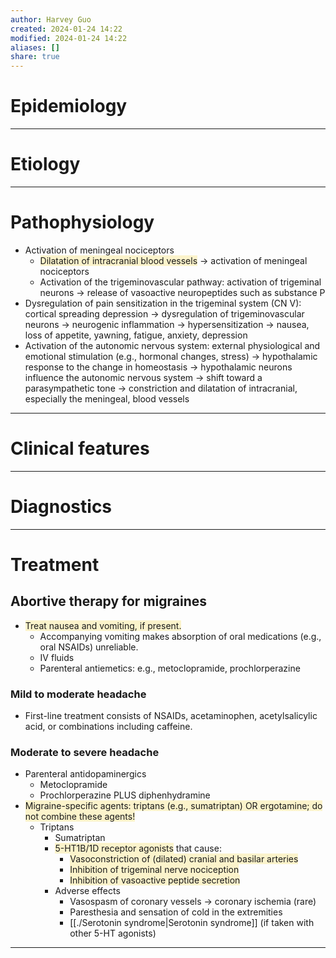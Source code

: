 ```yaml
---
author: Harvey Guo
created: 2024-01-24 14:22
modified: 2024-01-24 14:22
aliases: []
share: true
---
```


# Epidemiology


---
# Etiology


---
# Pathophysiology
- Activation of meningeal nociceptors
	- <span style="background:rgba(240, 200, 0, 0.2)">Dilatation of intracranial blood vessels</span> → activation of meningeal nociceptors 
	- Activation of the trigeminovascular pathway: activation of trigeminal neurons → release of vasoactive neuropeptides such as substance P
- Dysregulation of pain sensitization in the trigeminal system (CN V): cortical spreading depression → dysregulation of trigeminovascular neurons → neurogenic inflammation → hypersensitization → nausea, loss of appetite, yawning, fatigue, anxiety, depression
- Activation of the autonomic nervous system: external physiological and emotional stimulation (e.g., hormonal changes, stress) → hypothalamic response to the change in homeostasis → hypothalamic neurons influence the autonomic nervous system → shift toward a parasympathetic tone → constriction and dilatation of intracranial, especially the meningeal, blood vessels

---
# Clinical features


---
# Diagnostics


---
# Treatment
## Abortive therapy for migraines
- <span style="background:rgba(240, 200, 0, 0.2)">Treat nausea and vomiting, if present.</span> 
	- Accompanying vomiting makes absorption of oral medications (e.g., oral NSAIDs) unreliable.
	- IV fluids
	- Parenteral antiemetics: e.g., metoclopramide, prochlorperazine
### Mild to moderate headache
- First-line treatment consists of NSAIDs, acetaminophen, acetylsalicylic acid, or combinations including caffeine.
### Moderate to severe headache
- Parenteral antidopaminergics
	- Metoclopramide
	- Prochlorperazine PLUS diphenhydramine
- <span style="background:rgba(240, 200, 0, 0.2)">Migraine-specific agents: triptans (e.g., sumatriptan) OR ergotamine; do not combine these agents!</span>
	- Triptans
		- Sumatriptan
		- <span style="background:rgba(240, 200, 0, 0.2)">5-HT1B/1D receptor agonists</span> that cause:
			- <span style="background:rgba(240, 200, 0, 0.2)">Vasoconstriction of (dilated) cranial and basilar arteries</span>
			- <span style="background:rgba(240, 200, 0, 0.2)">Inhibition of trigeminal nerve nociception</span>
			- <span style="background:rgba(240, 200, 0, 0.2)">Inhibition of vasoactive peptide secretion</span>
		- Adverse effects
			- Vasospasm of coronary vessels → coronary ischemia (rare)
			- Paresthesia and sensation of cold in the extremities
			- [[./Serotonin syndrome|Serotonin syndrome]] (if taken with other 5-HT agonists)


---
